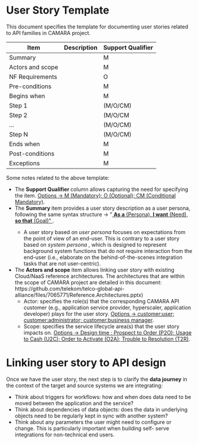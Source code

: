 # User Story Template
This document specifies the template for documenting user stories related to API families in CAMARA project. 

| Item | Description | Support Qualifier |
|----|----|----|
|Summary| | M |
|Actors and scope|| M |
|NF Requirements|| O |
|Pre-conditions|| M |
|Begins when|| M |
|Step 1|| (M/O/CM) |
|Step 2|| (M/O/CM|
|...|| (M/O/CM) |
|Step N|| (M/O/CM) |
|Ends when|| M |
|Post-conditions|| M |
|Exceptions|| M | 

Some notes related to the above template:
<ul>
  <li> The <b> Support Qualifier </b> column allows capturing the need for specifying the item. <ins>Options -> M (Mandatory); O (Optional); CM (Conditional Mandatory)</ins>. </li>
  <li> The <b> Summary </b> item provides a user story description as a user persona, following the same syntax structure -> "<ins> <b>As a</b> (Persona), <b>I want</b> (Need), <b>so that</b> (Goal)" </ins>.</li>
  <ul>    
    <li> A user story based on <em>user persona</em> focuses on expectations from the point of view of an end-user. This is contrary to a user story based on <em>system persona </em>, which is designed to represent background system functions that do not require interaction from the end-user (i.e., elaborate on the behind-of-the-scenes integration tasks that are not user-centric).</li>
  </ul>
  <li> The <b>Actors and scope</b> item allows linking user story with existing Cloud/NaaS reference architectures. The architectures that are within the scope of CAMARA project are detailed in this document: https://github.com/telekom/telco-global-api-alliance/files/7065771/Reference.Architectures.pptx)
    <ul>    
        <li> Actor: specifies the role(s) that the corresponding CAMARA API customer (e.g., application service provider, hyperscaler, application developer) plays for the user story. <ins>Options -> customer:user; customer:administrator; customer:business manager</ins>. </li>
        <li> Scope: specifies the service lifecycle area(s) that the user story impacts on. <ins>Options -> Design time ; Prospect to Order (P2O); Usage to Cash (U2C); Order to Activate (O2A); Trouble to Resolution (T2R)</ins>. </li>
    </ul>
  </li>
</ul>


# Linking user story to API design
Once we have the user story, the next step is to clarify the <b>data journey</b> in the context of the target and source systems we are integrating:
<ul>
  <li> Think about triggers for workflows: how and when does data need to be moved between the application and the service? </li>
  <li> Think about dependencies of data objects: does the data in underlying objects need to be regularly kept in sync with another system? </li>
   <li> Think about any parameters the user might need to configure or change. This is particularly important when building self- serve integrations for non-technical end users. </li>
</ul>
